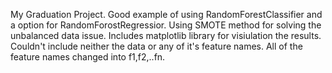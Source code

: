 My Graduation Project. Good example of using RandomForestClassifier and a option for RandomForostRegressior. Using SMOTE method for solving the unbalanced data issue. Includes matplotlib library for visiulation the results. Couldn't include neither the data or any of it's feature names. All of the feature names changed into f1,f2,..fn.
